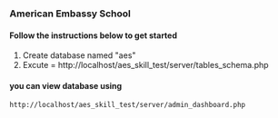 ### American Embassy School

#### Follow the instructions below to get started

1. Create database named "aes"
2. Excute = http://localhost/aes_skill_test/server/tables_schema.php


#### you can view database using
    http://localhost/aes_skill_test/server/admin_dashboard.php

